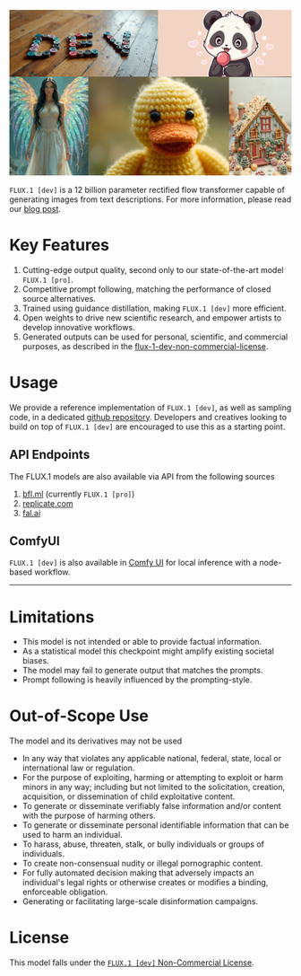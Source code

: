 ![FLUX.1 [dev] Grid](../assets/dev_grid.jpg)

`FLUX.1 [dev]` is a 12 billion parameter rectified flow transformer capable of generating images from text descriptions.
For more information, please read our [blog post](https://blackforestlabs.ai/announcing-black-forest-labs/).

# Key Features
1. Cutting-edge output quality, second only to our state-of-the-art model `FLUX.1 [pro]`.
2. Competitive prompt following, matching the performance of closed source alternatives.
3. Trained using guidance distillation, making `FLUX.1 [dev]` more efficient.
4. Open weights to drive new scientific research, and empower artists to develop innovative workflows.
5. Generated outputs can be used for personal, scientific, and commercial purposes, as described in the [flux-1-dev-non-commercial-license](./licence.md).

# Usage
We provide a reference implementation of `FLUX.1 [dev]`, as well as sampling code, in a dedicated [github repository](https://github.com/black-forest-labs/flux).
Developers and creatives looking to build on top of `FLUX.1 [dev]` are encouraged to use this as a starting point.

## API Endpoints
The FLUX.1 models are also available via API from the following sources
1. [bfl.ml](https://docs.bfl.ml/) (currently `FLUX.1 [pro]`)
2. [replicate.com](https://replicate.com/collections/flux)
3. [fal.ai](https://fal.ai/models/fal-ai/flux/dev)

## ComfyUI
`FLUX.1 [dev]` is also available in [Comfy UI](https://github.com/comfyanonymous/ComfyUI) for local inference with a node-based workflow.

---
# Limitations
- This model is not intended or able to provide factual information.
- As a statistical model this checkpoint might amplify existing societal biases.
- The model may fail to generate output that matches the prompts.
- Prompt following is heavily influenced by the prompting-style.

# Out-of-Scope Use
The model and its derivatives may not be used

- In any way that violates any applicable national, federal, state, local or international law or regulation.
- For the purpose of exploiting, harming or attempting to exploit or harm minors in any way; including but not limited to the solicitation, creation, acquisition, or dissemination of child exploitative content.
- To generate or disseminate verifiably false information and/or content with the purpose of harming others.
- To generate or disseminate personal identifiable information that can be used to harm an individual.
- To harass, abuse, threaten, stalk, or bully individuals or groups of individuals.
- To create non-consensual nudity or illegal pornographic content.
- For fully automated decision making that adversely impacts an individual's legal rights or otherwise creates or modifies a binding, enforceable obligation.
- Generating or facilitating large-scale disinformation campaigns.

# License
This model falls under the [`FLUX.1 [dev]` Non-Commercial License](https://huggingface.co/black-forest-labs/FLUX.1-dev/blob/main/LICENSE.md).
